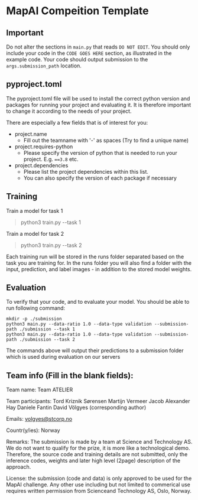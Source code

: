 # MapAI Compeition Template


## Important
Do not alter the sections in `main.py` that reads `DO NOT EDIT`. You should only include your code in the `CODE GOES HERE` section, as illustrated in the example code.
Your code should output submission to the `args.submission_path` location.

## pyproject.toml

The pyproject.toml file will be used to install the correct python version and packages
for running your project and evaluating it. It is therefore important to change it according
to the needs of your project.

There are especially a few fields that is of interest for you:

* project.name
  * Fill out the teamname with '-' as spaces (Try to find a unique name)
* project.requires-python
  * Please specify the version of python that is needed
    to run your project. E.g. `==3.8` etc.
* project.dependencies
  * Please list the project dependencies within this list.
  * You can also specify the version of each package if necessary

## Training

Train a model for task 1
> python3 train.py --task 1

Train a model for task 2
> python3 train.py --task 2

Each training run will be stored in the runs folder separated based on the task you are
training for. In the runs folder you will also find a folder with the input, prediction,
and label images - in addition to the stored model weights.

## Evaluation
To verify that your code, and to evaluate your model. You should be able to run following command:

```
mkdir -p ./submission
python3 main.py --data-ratio 1.0 --data-type validation --submission-path ./submission --task 1
python3 main.py --data-ratio 1.0 --data-type validation --submission-path ./submission --task 2
```

The commands above will output their predictions to a submission folder
which is used during evaluation on our servers

## Team info (Fill in the blank fields):

Team name: Team ATELIER

Team participants:  Tord Kriznik Sørensen
                    Martijn Vermeer
                    Jacob Alexander Hay
                    Daniele Fantin
                    David Völgyes (corresponding author)

Emails: volgyes@stcorp.no

Countr(y/ies): Norway

Remarks: The submission is made by a team at Science and Technology AS.
We do not want to qualify for the prize, it is more like a technological demo.
Therefore, the source code and training details are not submitted, only the inference
codes, weights and later high level (2page) description of the approach.

License: the submission (code and data) is only approved to be used for the MapAI challenge.
Any other use including but not limited to commerical use requires written permission
from Scienceand Technology AS, Oslo, Norway.

